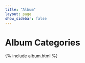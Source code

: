 ```yaml
---
title: "Album"
layout: page
show_sidebar: false
---
```


# Album Categories

{% include album.html %}
